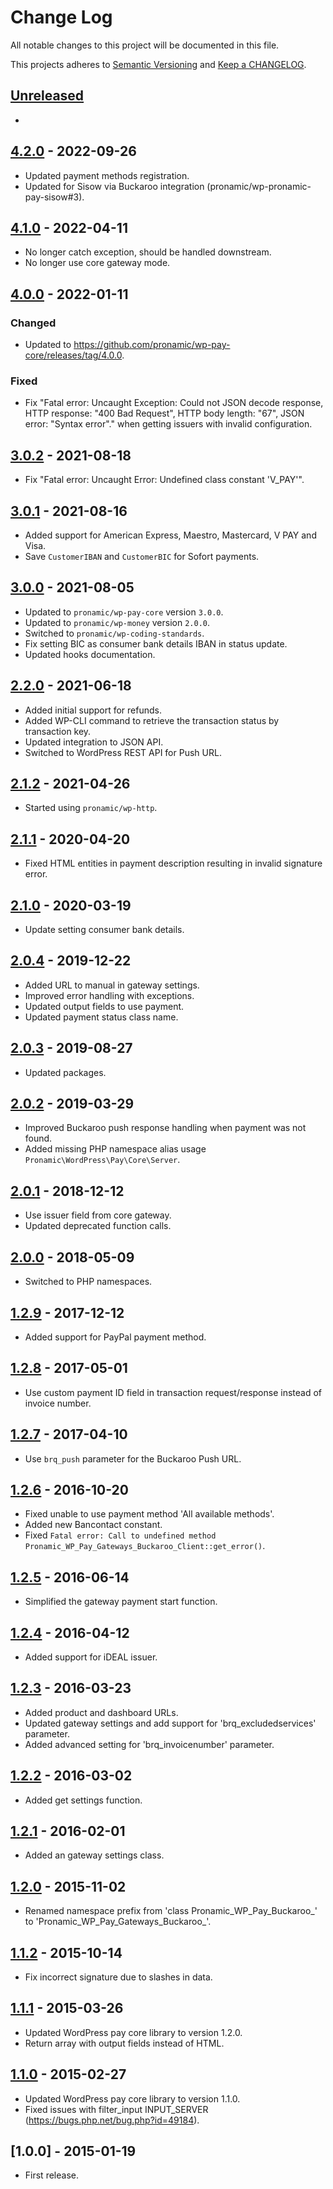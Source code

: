 # Change Log

All notable changes to this project will be documented in this file.

This projects adheres to [Semantic Versioning](http://semver.org/) and [Keep a CHANGELOG](http://keepachangelog.com/).

## [Unreleased][unreleased]
-

## [4.2.0] - 2022-09-26
- Updated payment methods registration.
- Updated for Sisow via Buckaroo integration (pronamic/wp-pronamic-pay-sisow#3).

## [4.1.0] - 2022-04-11
- No longer catch exception, should be handled downstream.
- No longer use core gateway mode.

## [4.0.0] - 2022-01-11
### Changed
- Updated to https://github.com/pronamic/wp-pay-core/releases/tag/4.0.0.

### Fixed
- Fix "Fatal error: Uncaught Exception: Could not JSON decode response, HTTP response: "400 Bad Request", HTTP body length: "67", JSON error: "Syntax error"." when getting issuers with invalid configuration.

## [3.0.2] - 2021-08-18
- Fix "Fatal error: Uncaught Error: Undefined class constant 'V_PAY'".

## [3.0.1] - 2021-08-16
- Added support for American Express, Maestro, Mastercard, V PAY and Visa.
- Save `CustomerIBAN` and `CustomerBIC` for Sofort payments.

## [3.0.0] - 2021-08-05
- Updated to `pronamic/wp-pay-core`  version `3.0.0`.
- Updated to `pronamic/wp-money`  version `2.0.0`.
- Switched to `pronamic/wp-coding-standards`.
- Fix setting BIC as consumer bank details IBAN in status update.
- Updated hooks documentation.

## [2.2.0] - 2021-06-18
- Added initial support for refunds.
- Added WP-CLI command to retrieve the transaction status by transaction key.
- Updated integration to JSON API.
- Switched to WordPress REST API for Push URL.

## [2.1.2] - 2021-04-26
- Started using `pronamic/wp-http`.

## [2.1.1] - 2020-04-20
- Fixed HTML entities in payment description resulting in invalid signature error.

## [2.1.0] - 2020-03-19
- Update setting consumer bank details.

## [2.0.4] - 2019-12-22
- Added URL to manual in gateway settings.
- Improved error handling with exceptions.
- Updated output fields to use payment.
- Updated payment status class name.

## [2.0.3] - 2019-08-27
- Updated packages.

## [2.0.2] - 2019-03-29
- Improved Buckaroo push response handling when payment was not found.
- Added missing PHP namespace alias usage `Pronamic\WordPress\Pay\Core\Server`.

## [2.0.1] - 2018-12-12
- Use issuer field from core gateway.
- Updated deprecated function calls.

## [2.0.0] - 2018-05-09
- Switched to PHP namespaces.

## [1.2.9] - 2017-12-12
- Added support for PayPal payment method.

## [1.2.8] - 2017-05-01
- Use custom payment ID field in transaction request/response instead of invoice number.

## [1.2.7] - 2017-04-10
- Use `brq_push` parameter for the Buckaroo Push URL.

## [1.2.6] - 2016-10-20
- Fixed unable to use payment method 'All available methods'.
- Added new Bancontact constant.
- Fixed `Fatal error: Call to undefined method Pronamic_WP_Pay_Gateways_Buckaroo_Client::get_error()`.

## [1.2.5] - 2016-06-14
- Simplified the gateway payment start function.

## [1.2.4] - 2016-04-12
- Added support for iDEAL issuer.

## [1.2.3] - 2016-03-23
- Added product and dashboard URLs.
- Updated gateway settings and add support for 'brq_excludedservices' parameter.
- Added advanced setting for 'brq_invoicenumber' parameter.

## [1.2.2] - 2016-03-02
- Added get settings function.

## [1.2.1] - 2016-02-01
- Added an gateway settings class.

## [1.2.0] - 2015-11-02
- Renamed namespace prefix from 'class Pronamic_WP_Pay_Buckaroo_' to 'Pronamic_WP_Pay_Gateways_Buckaroo_'.

## [1.1.2] - 2015-10-14
- Fix incorrect signature due to slashes in data.

## [1.1.1] - 2015-03-26
- Updated WordPress pay core library to version 1.2.0.
- Return array with output fields instead of HTML.

## [1.1.0] - 2015-02-27
- Updated WordPress pay core library to version 1.1.0.
- Fixed issues with filter_input INPUT_SERVER (https://bugs.php.net/bug.php?id=49184).

## [1.0.0] - 2015-01-19
- First release.

[unreleased]: https://github.com/wp-pay-gateways/buckaroo/compare/4.2.0...HEAD
[4.2.0]: https://github.com/pronamic/wp-pronamic-pay-buckaroo/compare/4.1.0...4.2.0
[4.1.0]: https://github.com/wp-pay-gateways/buckaroo/compare/4.0.0...4.1.0
[4.0.0]: https://github.com/wp-pay-gateways/buckaroo/compare/3.0.2...4.0.0
[3.0.2]: https://github.com/wp-pay-gateways/buckaroo/compare/3.0.1...3.0.2
[3.0.1]: https://github.com/wp-pay-gateways/buckaroo/compare/3.0.0...3.0.1
[3.0.0]: https://github.com/wp-pay-gateways/buckaroo/compare/2.2.0...3.0.0
[2.2.0]: https://github.com/wp-pay-gateways/buckaroo/compare/2.1.2...2.2.0
[2.1.2]: https://github.com/wp-pay-gateways/buckaroo/compare/2.1.1...2.1.2
[2.1.1]: https://github.com/wp-pay-gateways/buckaroo/compare/2.1.0...2.1.1
[2.1.0]: https://github.com/wp-pay-gateways/buckaroo/compare/2.0.4...2.1.0
[2.0.4]: https://github.com/wp-pay-gateways/buckaroo/compare/2.0.3...2.0.4
[2.0.3]: https://github.com/wp-pay-gateways/buckaroo/compare/2.0.2...2.0.3
[2.0.2]: https://github.com/wp-pay-gateways/buckaroo/compare/2.0.1...2.0.2
[2.0.1]: https://github.com/wp-pay-gateways/buckaroo/compare/2.0.0...2.0.1
[2.0.0]: https://github.com/wp-pay-gateways/buckaroo/compare/1.2.9...2.0.0
[1.2.9]: https://github.com/wp-pay-gateways/buckaroo/compare/1.2.8...1.2.9
[1.2.8]: https://github.com/wp-pay-gateways/buckaroo/compare/1.2.7...1.2.8
[1.2.7]: https://github.com/wp-pay-gateways/buckaroo/compare/1.2.6...1.2.7
[1.2.6]: https://github.com/wp-pay-gateways/buckaroo/compare/1.2.5...1.2.6
[1.2.5]: https://github.com/wp-pay-gateways/buckaroo/compare/1.2.4...1.2.5
[1.2.4]: https://github.com/wp-pay-gateways/buckaroo/compare/1.2.3...1.2.4
[1.2.3]: https://github.com/wp-pay-gateways/buckaroo/compare/1.2.2...1.2.3
[1.2.2]: https://github.com/wp-pay-gateways/buckaroo/compare/1.2.1...1.2.2
[1.2.1]: https://github.com/wp-pay-gateways/buckaroo/compare/1.2.0...1.2.1
[1.2.0]: https://github.com/wp-pay-gateways/buckaroo/compare/1.1.2...1.2.0
[1.1.2]: https://github.com/wp-pay-gateways/buckaroo/compare/1.1.1...1.1.2
[1.1.1]: https://github.com/wp-pay-gateways/buckaroo/compare/1.1.0...1.1.1
[1.1.0]: https://github.com/wp-pay-gateways/buckaroo/compare/1.0.0...1.1.0
